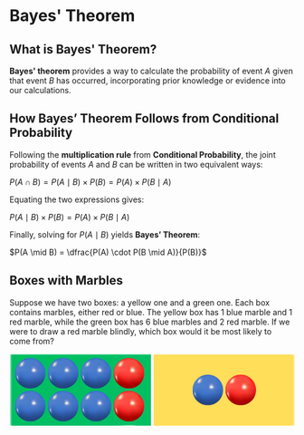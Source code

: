 # Bayes' Theorem

## What is Bayes' Theorem?

**Bayes' theorem** provides a way to calculate the probability of event $A$ given that event $B$ has occurred, incorporating prior knowledge or evidence into our calculations.

## How Bayes’ Theorem Follows from Conditional Probability

Following the **multiplication rule** from **Conditional Probability**, the joint probability of events $A$ and $B$ can be written in two equivalent ways:

$P(A \cap B) = P(A \mid B) \times P(B) = P(A) \times P(B \mid A)$

Equating the two expressions gives:

$P(A \mid B) \times P(B) = P(A) \times P(B \mid A)$

Finally, solving for $P(A \mid B)$ yields **Bayes’ Theorem**:

$P(A \mid B) = \dfrac{P(A) \cdot P(B \mid A)}{P(B)}$

## Boxes with Marbles

Suppose we have two boxes: a yellow one and a green one. Each box contains marbles, either red or blue. The yellow box has 1 blue marble and 1 red marble, while the green box has 6 blue marbles and 2 red marble. If we were to draw a red marble blindly, which box would it be most likely to come from? 

![](/s02_conditional_probability/marble-boxes.png)


